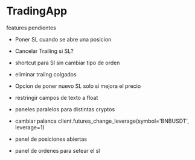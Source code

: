 # TradingApp

features pendientes

 - Poner SL cuando se abre una posicion
 - Cancelar Trailing si SL?
 - shortcut para Sl sin cambiar tipo de orden
 - eliminar trailng colgados

 - Opcion de poner nuevo SL solo si mejora el precio

 - restringir campos de texto a float

 - paneles paralelos para distintas cryptos

 - cambiar palanca
    client.futures_change_leverage(symbol='BNBUSDT', leverage=1) 

 - panel de posiciones abiertas

 - panel de ordenes
    para setear el sl